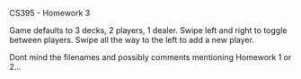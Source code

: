 CS395 - Homework 3

Game defaults to 3 decks, 2 players, 1 dealer.
Swipe left and right to toggle between players.
Swipe all the way to the left to add a new player.

Dont mind the filenames and possibly comments mentioning Homework 1 or 2...